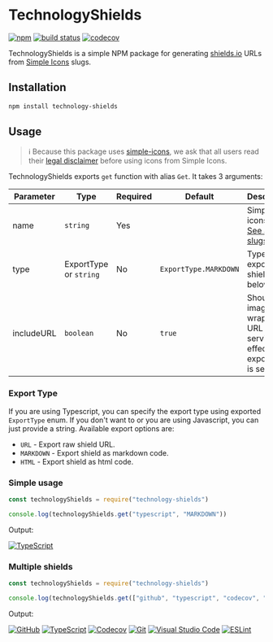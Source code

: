 # TechnologyShields
 
[![npm](https://img.shields.io/npm/v/technology-shields)](https://www.npmjs.com/package/technology-shields) [![build status](https://img.shields.io/github/workflow/status/MrBartusek/TechnologyShields/build)](https://github.com/MrBartusek/TechnologyShields/actions) [![codecov](https://codecov.io/gh/MrBartusek/TechnologyShields/branch/main/graph/badge.svg?token=7QK6LoXvv7)](https://codecov.io/gh/MrBartusek/TechnologyShields)

TechnologyShields is a simple NPM package for generating [shields.io](https://shields.io) URLs from [Simple Icons](https://simpleicons.org) slugs.

## Installation

```bash
npm install technology-shields
```

## Usage

> ℹ️ Because this package uses [simple-icons](https://github.com/simple-icons/simple-icons), we ask that all users read their [legal disclaimer](https://github.com/simple-icons/simple-icons/blob/develop/DISCLAIMER.md) before using icons from Simple Icons.

TechnologyShields exports `get` function with alias `Get`. It takes 3 arguments:

| Parameter  | Type                   | Required | Default               | Description |
| ---------- | ---------------------- | -------- | --------------------- | ----------- |
| name       | `string`               | Yes      |                       | Simple icons slug. [See all slugs](./slugs.md). |
| type       | ExportType or `string` | No       | `ExportType.MARKDOWN` | Type of the exported shield, see below |
| includeURL | `boolean`              | No       | `true`                | Should image be wrapped in URL to the service. No effect if `URL` export type is selected |

### Export Type

If you are using Typescript, you can specify the export type using exported `ExportType` enum. If you don't
want to or you are using Javascript, you can just provide a string. Available export options are:

- `URL` - Export raw shield URL.
- `MARKDOWN` - Export shield as markdown code.
- `HTML` - Export shield as html code.

### Simple usage

```js
const technologyShields = require("technology-shields")

console.log(technologyShields.get("typescript", "MARKDOWN"))
```

Output:

[![TypeScript](https://img.shields.io/badge/-TypeScript-3178C6?style=flat-square&logo=typescript&logoColor=white)](https://typescriptlang.org/)

### Multiple shields

```js
const technologyShields = require("technology-shields")

console.log(technologyShields.get(["github", "typescript", "codecov", "git", "visualstudiocode", "eslint"], "MARKDOWN"))
```

Output:

[![GitHub](https://img.shields.io/badge/-GitHub-181717?style=flat-square&logo=github&logoColor=white)](https://github.com/) [![TypeScript](https://img.shields.io/badge/-TypeScript-3178C6?style=flat-square&logo=typescript&logoColor=white)](https://www.typescriptlang.org/) [![Codecov](https://img.shields.io/badge/-Codecov-F01F7A?style=flat-square&logo=codecov&logoColor=white)](https://codecov.io/) [![Git](https://img.shields.io/badge/-Git-F05032?style=flat-square&logo=git&logoColor=white)](http://git-scm.com/) [![Visual Studio Code](https://img.shields.io/badge/-Visual_Studio_Code-007ACC?style=flat-square&logo=visualstudiocode&logoColor=white)](https://code.visualstudio.com) [![ESLint](https://img.shields.io/badge/-ESLint-4B32C3?style=flat-square&logo=eslint&logoColor=white)](https://eslint.org/)